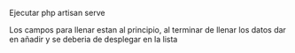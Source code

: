Ejecutar php artisan serve

Los campos para llenar estan al principio, al terminar de llenar los datos dar en añadir y se deberia de desplegar en la lista
